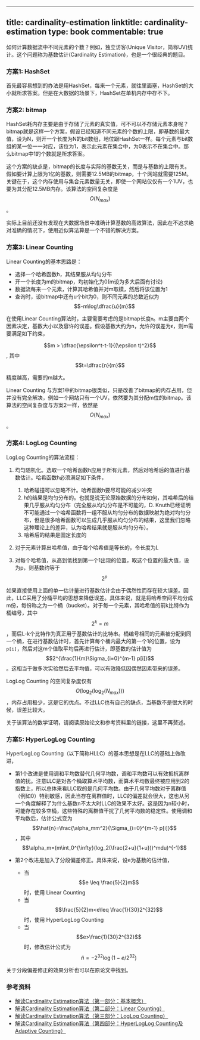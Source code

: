 
---
title: cardinality-estimation
linktitle: cardinality-estimation
type: book
commentable: true
---

如何计算数据流中不同元素的个数？例如，独立访客(Unique Visitor，简称UV)统计。这个问题称为基数估计(Cardinality Estimation)，也是一个很经典的题目。


### 方案1: HashSet

首先最容易想到的办法是用HashSet，每来一个元素，就往里面塞，HashSet的大小就所求答案。但是在大数据的场景下，HashSet在单机内存中存不下。


### 方案2: bitmap

HashSet耗内存主要是由于存储了元素的真实值，可不可以不存储元素本身呢？bitmap就是这样一个方案，假设已经知道不同元素的个数的上限，即基数的最大值，设为N，则开一个长度为N的bit数组，地位跟HashSet一样。每个元素与bit数组的某一位一一对应，该位为1，表示此元素在集合中，为0表示不在集合中。那么bitmap中1的个数就是所求答案。

这个方案的缺点是，bitmap的长度与实际的基数无关，而是与基数的上限有关。假如要计算上限为1亿的基数，则需要12.5MB的bitmap，十个网站就需要125M。关键在于，这个内存使用与集合元素数量无关，即使一个网站仅仅有一个1UV，也要为其分配12.5MB内存。该算法的空间复杂度是$$O(N_{max})$$。


实际上目前还没有发现在大数据场景中准确计算基数的高效算法，因此在不追求绝对准确的情况下，使用近似算法算是一个不错的解决方案。


### 方案3: Linear Counting

Linear Counting的基本思路是：

* 选择一个哈希函数h，其结果服从均匀分布
* 开一个长度为m的bitmap，均初始化为0(m设为多大后面有讨论)
* 数据流每来一个元素，计算其哈希值并对m取模，然后将该位置为1
* 查询时，设bitmap中还有u个bit为0，则不同元素的总数近似为 $$-m\log\dfrac{u}{m}$$

在使用Linear Counting算法时，主要需要考虑的是bitmap长度`m`。m主要由两个因素决定，基数大小以及容许的误差。假设基数大约为n，允许的误差为ϵ，则m需要满足如下约束，

$$m > \dfrac{\epsilon^t-t-1}{(\epsilon t)^2}$$, 其中 $$t=\dfrac{n}{m}$$

精度越高，需要的m越大。

Linear Counting 与方案1中的bitmap很类似，只是改善了bitmap的内存占用，但并没有完全解决，例如一个网站只有一个UV，依然要为其分配m位的bitmap。该算法的空间复杂度与方案2一样，依然是$$O(N_{max})$$。


### 方案4: LogLog Counting

LogLog Counting的算法流程：

1. 均匀随机化。选取一个哈希函数h应用于所有元素，然后对哈希后的值进行基数估计。哈希函数h必须满足如下条件，

    1. 哈希碰撞可以忽略不计。哈希函数h要尽可能的减少冲突
    1. h的结果是均匀分布的。也就是说无论原始数据的分布如何，其哈希后的结果几乎服从均匀分布（完全服从均匀分布是不可能的，D. Knuth已经证明不可能通过一个哈希函数将一组不服从均匀分布的数据映射为绝对均匀分布，但是很多哈希函数可以生成几乎服从均匀分布的结果，这里我们忽略这种理论上的差异，认为哈希结果就是服从均匀分布）。
    1. 哈希后的结果是固定长度的

1. 对于元素计算出哈希值，由于每个哈希值是等长的，令长度为L
1. 对每个哈希值，从高到低找到第一个1出现的位置，取这个位置的最大值，设为p，则基数约等于$$2^p$$

如果直接使用上面的单一估计量进行基数估计会由于偶然性而存在较大误差。因此，LLC采用了分桶平均的思想来降低误差。具体来说，就是将哈希空间平均分成m份，每份称之为一个桶（bucket）。对于每一个元素，其哈希值的前k比特作为桶编号，其中$$2^k=m$$，而后L-k个比特作为真正用于基数估计的比特串。桶编号相同的元素被分配到同一个桶，在进行基数估计时，首先计算每个桶内最大的第一个1的位置，设为`p[i]`，然后对这m个值取平均后再进行估计，即基数的估计值为$$2^{\frac{1}{m}\Sigma_{i=0}^{m-1} p[i]}$$。这相当于做多次实验然后去平均值，可以有效降低因偶然因素带来的误差。

LogLog Counting 的空间复杂度仅有$$O(\log_2(\log_2(N_{max})))$$，内存占用极少，这是它的优点。不过LLC也有自己的缺点，当基数不是很大的时候，误差比较大。

关于该算法的数学证明，请阅读原始论文和参考资料里的链接，这里不再赘述。


### 方案5: HyperLogLog Counting

HyperLogLog Counting（以下简称HLLC）的基本思想是在LLC的基础上做改进，

* 第1个改进是使用调和平均数替代几何平均数，调和平均数可以有效抵抗离群值的扰。注意LLC是对各个桶取算术平均数，而算术平均数最终被应用到2的指数上，所以总体来看LLC取的是几何平均数。由于几何平均数对于离群值（例如0）特别敏感，因此当存在离群值时，LLC的偏差就会很大，这也从另一个角度解释了为什么基数n不太大时LLC的效果不太好。这是因为n较小时，可能存在较多空桶，这些特殊的离群值干扰了几何平均数的稳定性。使用调和平均数后，估计公式变为 $$\hat{n}=\frac{\alpha_mm^2}{\Sigma_{i=0}^{m-1} p[i]}$$，其中$$\alpha_m=(m\int_0^{\infty}(log_2(\frac{2+u}{1+u}))^mdu)^{-1}$$
* 第2个改进是加入了分段偏差修正。具体来说，设e为基数的估计值，

    * 当 $$e \leq \frac{5}{2}m$$时，使用 Linear Counting
    * 当 $$\frac{5}{2}m<e\leq \frac{1}{30}2^{32}$$时，使用 HyperLogLog Counting
    * 当 $$e>\frac{1}{30}2^{32}$$时，修改估计公式为$$\hat{n}=-2^{32}\log(1-e/2^{32})$$

关于分段偏差修正的效果分析也可以在原论文中找到。


### 参考资料

* [解读Cardinality Estimation算法（第一部分：基本概念）](http://blog.codinglabs.org/articles/algorithms-for-cardinality-estimation-part-i.html)
* [解读Cardinality Estimation算法（第二部分：Linear Counting）](http://blog.codinglabs.org/articles/algorithms-for-cardinality-estimation-part-ii.html)
* [解读Cardinality Estimation算法（第三部分：LogLog Counting）](http://blog.codinglabs.org/articles/algorithms-for-cardinality-estimation-part-iii.html)
* [解读Cardinality Estimation算法（第四部分：HyperLogLog Counting及Adaptive Counting）](http://blog.codinglabs.org/articles/algorithms-for-cardinality-estimation-part-iv.html)

    